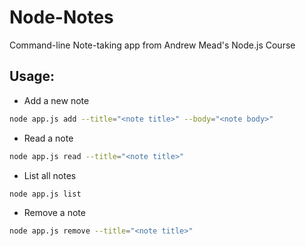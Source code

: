 # Node-Notes
Command-line Note-taking app from Andrew Mead's Node.js Course

## Usage:
* Add a new note
```sh
node app.js add --title="<note title>" --body="<note body>"
```

* Read a note
```sh
node app.js read --title="<note title>"
```

* List all notes
```sh
node app.js list
```

* Remove a note
```sh
node app.js remove --title="<note title>"
```
